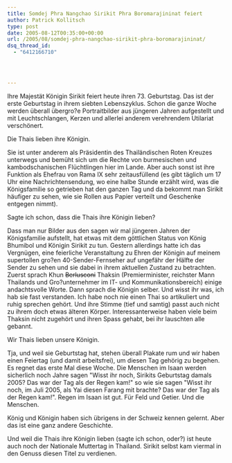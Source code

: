 ```yaml
---
title: Somdej Phra Nangchao Sirikit Phra Boromarajininat feiert
author: Patrick Kollitsch
type: post
date: 2005-08-12T00:35:00+00:00
url: /2005/08/somdej-phra-nangchao-sirikit-phra-boromarajininat/
dsq_thread_id:
  - "6412166710"




---
```

Ihre Majestät Königin Sirikit feiert heute ihren 73. Geburtstag. Das ist der erste Geburtstag in ihrem siebten Lebenszyklus. Schon die ganze Woche werden überall übergro?e Portraitbilder aus jüngeren Jahren aufgestellt und mit Leuchtschlangen, Kerzen und allerlei anderem verehrendem Utilariat verschönert. 

Die Thais lieben ihre Königin.

Sie ist unter anderem als Präsidentin des Thailändischen Roten Kreuzes unterwegs und bemüht sich um die Rechte von burmesischen und kambodschanischen Flüchtlingen hier im Lande. Aber auch sonst ist ihre Funktion als Ehefrau von Rama IX sehr zeitausfüllend (es gibt täglich um 17 Uhr eine Nachrichtensendung, wo eine halbe Stunde erzählt wird, was die Königsfamilie so getrieben hat den ganzen Tag und da bekommt man Sirikit häufiger zu sehen, wie sie Rollen aus Papier verteilt und Geschenke entgegen nimmt).

Sagte ich schon, dass die Thais ihre Königin lieben?

Dass man nur Bilder aus den sagen wir mal jüngeren Jahren der Königsfamilie aufstellt, hat etwas mit dem göttlichen Status von König Bhumibol und Königin Sirikit zu tun. Gestern allerdings hatte ich das Vergnügen, eine feierliche Veranstaltung zu Ehren der Königin auf meinem supertollen gro?en 40-Sender-Fernseher auf ungefähr der Hälfte der Sender zu sehen und sie dabei in ihrem aktuellen Zustand zu betrachten. Zuerst sprach Khun <del>Berlusconi</del> Thaksin (Premierminister, reichster Mann Thailands und Gro?unternehmer im IT- und Kommunikationsbereich) einige andachtsvolle Worte. Dann sprach die Königin selber. Und wisst ihr was, ich hab sie fast verstanden. Ich habe noch nie einen Thai so artikuliert und ruhig sprechen gehört. Und ihre Stimme (tief und samtig) passt auch nicht zu ihrem doch etwas älteren Körper. Interessanterweise haben viele beim Thaksin nicht zugehört und ihren Spass gehabt, bei ihr lauschten alle gebannt. 

Wir Thais lieben unsere Königin. 

Tja, und weil sie Geburtstag hat, stehen überall Plakate rum und wir haben einen Feiertag (und damit arbeitsfrei), um diesen Tag gehörig zu begehen. Es regnet das erste Mal diese Woche. Die Menschen im Isaan werden sicherlich noch Jahre sagen "Wisst ihr noch, Sirikits Geburtstag damals 2005? Das war der Tag als der Regen kam!" so wie sie sagen "Wisst ihr noch, im Juli 2005, als Yai diesen Farang mit brachte? Das war der Tag als der Regen kam!". Regen im Isaan ist gut. Für Feld und Getier. Und die Menschen.

König und Königin haben sich übrigens in der Schweiz kennen gelernt. Aber das ist eine ganz andere Geschichte.

Und weil die Thais ihre Königin lieben (sagte ich schon, oder?) ist heute auch noch der Nationale Muttertag in Thailand. Sirikit selbst kam viermal in den Genuss diesen Titel zu verdienen.